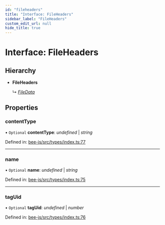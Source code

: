 ```yaml
---
id: "fileheaders"
title: "Interface: FileHeaders"
sidebar_label: "FileHeaders"
custom_edit_url: null
hide_title: true
---
```


# Interface: FileHeaders

## Hierarchy

* **FileHeaders**

  ↳ [*FileData*](filedata.md)

## Properties

### contentType

• `Optional` **contentType**: *undefined* \| *string*

Defined in: [bee-js/src/types/index.ts:77](https://github.com/ethersphere/bee-js/blob/7260ee1/src/types/index.ts#L77)

___

### name

• `Optional` **name**: *undefined* \| *string*

Defined in: [bee-js/src/types/index.ts:75](https://github.com/ethersphere/bee-js/blob/7260ee1/src/types/index.ts#L75)

___

### tagUid

• `Optional` **tagUid**: *undefined* \| *number*

Defined in: [bee-js/src/types/index.ts:76](https://github.com/ethersphere/bee-js/blob/7260ee1/src/types/index.ts#L76)

